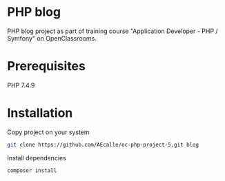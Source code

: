 # PHP blog
PHP blog project as part of training course "Application Developer - PHP / Symfony" on OpenClassrooms.
# Prerequisites
PHP 7.4.9
# Installation
Copy project on your system
```bash
git clone https://github.com/AEcalle/oc-php-project-5.git blog
````
Install dependencies
```bash
composer install
````
